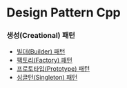 # Design Pattern Cpp

### 생성(Creational) 패턴
- [빌더(Builder) 패턴](https://github.com/JeHeeYu/Design-Pattern-Cpp/tree/main/%EC%83%9D%EC%84%B1(Creational)%20%ED%8C%A8%ED%84%B4/%EB%B9%8C%EB%8D%94(Builder)%20%ED%8C%A8%ED%84%B4)
- [팩토리(Factory) 패턴](https://github.com/JeHeeYu/Design-Pattern-Cpp/tree/main/%EC%83%9D%EC%84%B1(Creational)%20%ED%8C%A8%ED%84%B4/%ED%8C%A9%ED%86%A0%EB%A6%AC(Facotry)%20%ED%8C%A8%ED%84%B4)
- [프로토타입(Prototype) 패턴](https://github.com/JeHeeYu/Design-Pattern-Cpp/tree/main/%EC%83%9D%EC%84%B1(Creational)%20%ED%8C%A8%ED%84%B4/%ED%94%84%EB%A1%9C%ED%86%A0%ED%83%80%EC%9E%85(Prototype)%20%ED%8C%A8%ED%84%B4)
- [싱글턴(Singleton) 패턴](https://github.com/JeHeeYu/Design-Pattern-Cpp/tree/main/%EC%83%9D%EC%84%B1(Creational)%20%ED%8C%A8%ED%84%B4/%EC%8B%B1%EA%B8%80%ED%84%B4(Singleton)%20%ED%8C%A8%ED%84%B4)
